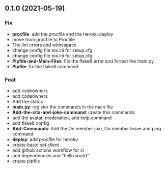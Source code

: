 ## 0.1.0 (2021-05-19)

### Fix

- **procfile**: add the procfile and the heroku deploy
- move from procfile to Procfile
- The lint errors and withespace
- change config file tox.ini for setup.cfg
- change config file tox.ini for setup.cfg
- **Pipfile-and-Main-Files**: Fix the flake8 error and format the main.py
- **Pipfile**: fix the flake8 command

### Feat

- add codeowners
- add codeowners
- Add the status
- **main.py**: register the commands in the main file
- **Add-the-cita-and-joke-command**: create this commands
- add the avatar, moderation, and help command
- add flake8 config
- **Add-Commands**: Add the On member join, On member leave and ping command
- **deploy**: add procfile for heroku
- create basic bot client
- add github actions workflow for ci
- add dependencies and "hello world"
- create pipfile
